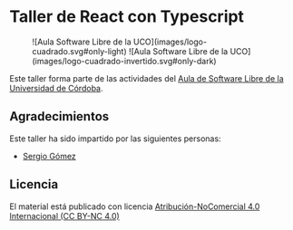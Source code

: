 # Taller de React con Typescript

<figure markdown>
  ![Aula Software Libre de la UCO](images/logo-cuadrado.svg#only-light)
  ![Aula Software Libre de la UCO](images/logo-cuadrado-invertido.svg#only-dark)
</figure>

Este taller forma parte de las actividades del [Aula de Software Libre de la
Universidad de Córdoba](https://www.uco.es/aulasoftwarelibre).


## Agradecimientos

Este taller ha sido impartido por las siguientes personas:

- [Sergio Gómez](https://github.com/sgomez)

## Licencia

El material está publicado con licencia [Atribución-NoComercial 4.0 Internacional (CC BY-NC 4.0)](https://creativecommons.org/licenses/by-nc/4.0/deed.es)
